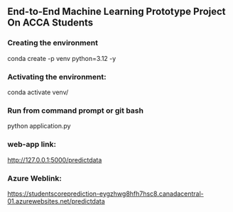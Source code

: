 ## End-to-End Machine Learning Prototype Project On ACCA Students

### Creating the environment
conda create -p venv python=3.12 -y

### Activating the environment:
conda activate venv/

### Run from command prompt or git bash
python application.py

### web-app link:
http://127.0.0.1:5000/predictdata

### Azure Weblink:
https://studentscoreprediction-eygzhwg8hfh7hsc8.canadacentral-01.azurewebsites.net/predictdata
